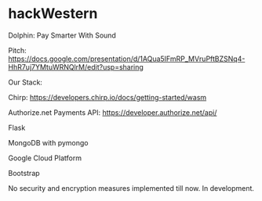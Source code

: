 # hackWestern
Dolphin: Pay Smarter With Sound

Pitch:  https://docs.google.com/presentation/d/1AQua5IFmRP_MVruPftBZSNq4-HhR7uj7YMtuWRNQlrM/edit?usp=sharing

Our Stack: 

Chirp: https://developers.chirp.io/docs/getting-started/wasm

Authorize.net Payments API: https://developer.authorize.net/api/

Flask

MongoDB with pymongo

Google Cloud Platform

Bootstrap


No security and encryption measures implemented till now. In development.
